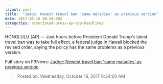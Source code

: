 ```yaml
---
layout: post
title:  "Judge: Newest travel ban 'same maladies' as previous version"
date: 2017-10-18 08:34:00Z
categories: associated-press-ap-top-headlines
---
```


HONOLULU (AP) — Just hours before President Donald Trump's latest travel ban was to take full effect, a federal judge in Hawaii blocked the revised order, saying the policy has the same problems as a previous version.


Full story on F3News: [Judge: Newest travel ban 'same maladies' as previous version](http://www.f3nws.com/n/2ajzrC)

> Posted on: Wednesday, October 18, 2017 8:34:00 AM
